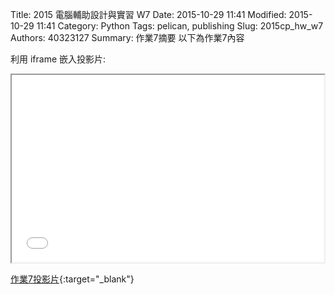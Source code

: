 Title: 2015 電腦輔助設計與實習 W7
Date: 2015-10-29 11:41
Modified: 2015-10-29 11:41
Category: Python
Tags: pelican, publishing
Slug: 2015cp_hw_w7
Authors: 40323127
Summary: 作業7摘要
以下為作業7內容

利用 iframe 嵌入投影片:

<iframe src="simplest7.html" width="500" height="300"></iframe>

[作業7投影片](simplest7.html){:target="_blank"}

